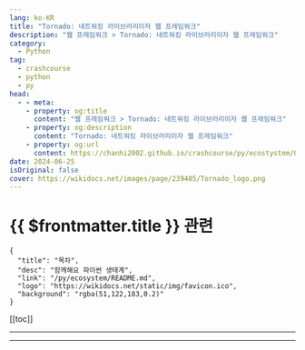 ```yaml
---
lang: ko-KR
title: "Tornado: 네트워킹 라이브러리이자 웹 프레임워크"
description: "웹 프레임워크 > Tornado: 네트워킹 라이브러리이자 웹 프레임워크"
category:
  - Python
tag: 
  - crashcourse
  - python
  - py
head:
  - - meta:
    - property: og:title
      content: "웹 프레임워크 > Tornado: 네트워킹 라이브러리이자 웹 프레임워크"
    - property: og:description
      content: "Tornado: 네트워킹 라이브러리이자 웹 프레임워크"
    - property: og:url
      content: https://chanhi2002.github.io/crashcourse/py/ecostystem/06/web-framework/tornado.html
date: 2024-06-25
isOriginal: false
cover: https://wikidocs.net/images/page/239405/Tornado_logo.png
---
```


# {{ $frontmatter.title }} 관련

```component VPCard
{
  "title": "목차",
  "desc": "함께해요 파이썬 생태계",
  "link": "/py/ecosystem/README.md",
  "logo": "https://wikidocs.net/static/img/favicon.ico",
  "background": "rgba(51,122,183,0.2)"
}
```

[[toc]]

---

<SiteInfo
  name="Tornado: 네트워킹 라이브러리이자 웹 프레임워크 | WikiDocs"
  desc="함께해요 파이썬 생태계"
  url="https://wikidocs.net/239405"
  logo="https://wikidocs.net/static/img/favicon.ico"
  preview="https://wikidocs.net/images/page/239405/Tornado_logo.png"/>

<!-- TODO: 작성 -->

---

<TagLinks />